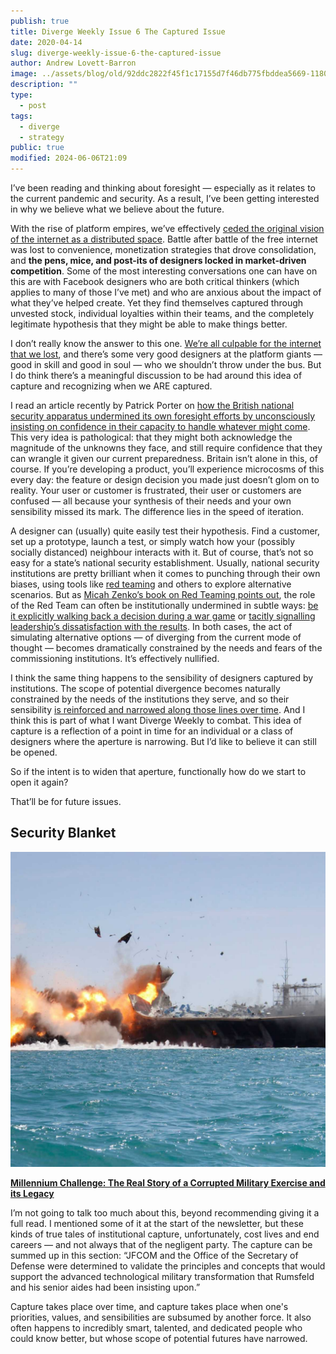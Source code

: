 ```yaml
---
publish: true
title: Diverge Weekly Issue 6 The Captured Issue
date: 2020-04-14
slug: diverge-weekly-issue-6-the-captured-issue
author: Andrew Lovett-Barron
image: ../assets/blog/old/92ddc2822f45f1c17155d7f46db775fbddea5669-1180x664.jpg
description: ""
type:
  - post
tags:
  - diverge
  - strategy
public: true
modified: 2024-06-06T21:09
---
```


I’ve been reading and thinking about foresight — especially as it relates to the current pandemic and security. As a result, I’ve been getting interested in why we believe what we believe about the future.

With the rise of platform empires, we’ve effectively [ceded the original vision of the internet as a distributed space](https://anildash.com/2012/12/13/the_web_we_lost/). Battle after battle of the free internet was lost to convenience, monetization strategies that drove consolidation, and **the pens, mice, and post-its of designers locked in market-driven competition**. Some of the most interesting conversations one can have on this are with Facebook designers who are both critical thinkers (which applies to many of those I’ve met) and who are anxious about the impact of what they’ve helped create. Yet they find themselves captured through unvested stock, individual loyalties within their teams, and the completely legitimate hypothesis that they might be able to make things better.

I don’t really know the answer to this one. [We’re all culpable for the internet that we lost](https://thenextweb.com/eu/2017/06/09/pirate-bay-founder-weve-lost-the-internet-its-all-about-damage-control-now/), and there’s some very good designers at the platform giants — good in skill and good in soul — who we shouldn’t throw under the bus. But I do think there’s a meaningful discussion to be had around this idea of capture and recognizing when we ARE captured.

I read an article recently by Patrick Porter on [how the British national security apparatus undermined its own foresight efforts by unconsciously insisting on confidence in their capacity to handle whatever might come](https://www.cambridge.org/core/journals/european-journal-of-international-security/article/taking-uncertainty-seriously-classical-realism-and-national-security/1022E6B6D12A8902E7F40B575D01C40B). This very idea is pathological: that they might both acknowledge the magnitude of the unknowns they face, and still require confidence that they can wrangle it given our current preparedness. Britain isn’t alone in this, of course. If you’re developing a product, you’ll experience microcosms of this every day: the feature or design decision you made just doesn’t glom on to reality. Your user or customer is frustrated, their user or customers are confused — all because your synthesis of their needs and your own sensibility missed its mark. The difference lies in the speed of iteration.

A designer can (usually) quite easily test their hypothesis. Find a customer, set up a prototype, launch a test, or simply watch how your (possibly socially distanced) neighbour interacts with it. But of course, that’s not so easy for a state’s national security establishment. Usually, national security institutions are pretty brilliant when it comes to punching through their own biases, using tools like [red teaming](https://en.wikipedia.org/wiki/Red_team) and others to explore alternative scenarios. But as [Micah Zenko’s book on Red Teaming points out](https://amzn.to/3aaWM4X), the role of the Red Team can often be institutionally undermined in subtle ways: [be it explicitly walking back a decision during a war game](https://warontherocks.com/2015/11/millennium-challenge-the-real-story-of-a-corrupted-military-exercise-and-its-legacy/) or [tacitly signalling leadership’s dissatisfaction with the results](https://foreignpolicy.com/2016/01/07/red-team-a-tale-of-how-a-general-didnt-listen-to-internal-criticism-in-afghanistan/). In both cases, the act of simulating alternative options — of diverging from the current mode of thought — becomes dramatically constrained by the needs and fears of the commissioning institutions. It’s effectively nullified.

I think the same thing happens to the sensibility of designers captured by institutions. The scope of potential divergence becomes naturally constrained by the needs of the institutions they serve, and so their sensibility [is reinforced and narrowed along those lines over time](https://andrewlb.com/diverge-weekly-issue-4-the-cycles-issue/). And I think this is part of what I want Diverge Weekly to combat. This idea of capture is a reflection of a point in time for an individual or a class of designers where the aperture is narrowing. But I’d like to believe it can still be opened.

So if the intent is to widen that aperture, functionally how do we start to open it again?

That’ll be for future issues.

## Security Blanket

![](../_assets/6b5f74bc7ae89afc5a3df11d6314578aa07dcd76-1180x1180.jpg)

[**Millennium Challenge: The Real Story of a Corrupted Military Exercise and its Legacy**](https://warontherocks.com/2015/11/millennium-challenge-the-real-story-of-a-corrupted-military-exercise-and-its-legacy/)

I’m not going to talk too much about this, beyond recommending giving it a full read. I mentioned some of it at the start of the newsletter, but these kinds of true tales of institutional capture, unfortunately, cost lives and end careers — and not always that of the negligent party. The capture can be summed up in this section: “JFCOM and the Office of the Secretary of Defense were determined to validate the principles and concepts that would support the advanced technological military transformation that Rumsfeld and his senior aides had been insisting upon.”

Capture takes place over time, and capture takes place when one's priorities, values, and sensibilities are subsumed by another force. It also often happens to incredibly smart, talented, and dedicated people who could know better, but whose scope of potential futures have narrowed.
